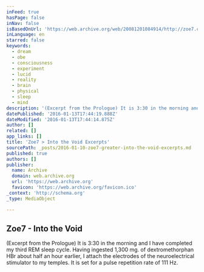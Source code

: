 ```yaml
---
inFeed: true
hasPage: false
inNav: false
isBasedOnUrl: 'https://web.archive.org/web/20081201084914/http://zoe7.com/intothevoid_excerpts.php'
inLanguage: en
starred: false
keywords:
  - dream
  - obe
  - consciousness
  - experiment
  - lucid
  - reality
  - brain
  - physical
  - sleep
  - mind
description: '(Excerpt from the Prologue) It is 3:30 in the morning and I have completed my third REM sleep cycle. Having ingested 1,300 mg. of dextromethorphan HBr about half an hour earlier, I attach the electrodes of the neuroelectrical stimulator to my temples. It is set for a pulse repetition rate of 111 Hz.'
datePublished: '2016-01-13T17:44:19.888Z'
dateModified: '2016-01-13T17:44:14.875Z'
author: []
related: []
app_links: []
title: 'Zoe7 > Into the Void Excerpts'
sourcePath: _posts/2016-01-10-zoe7-greater-into-the-void-excerpts.md
published: true
authors: []
publisher:
  name: Archive
  domain: web.archive.org
  url: 'https://web.archive.org'
  favicon: 'https://web.archive.org/favicon.ico'
_context: 'http://schema.org'
_type: MediaObject

---
```

<article style=""><h1>Zoe7  - Into the Void</h1><p>(Excerpt from the Prologue) It is 3:30 in the morning and I have completed my third REM sleep cycle. Having ingested 1,300 mg. of dextromethorphan HBr about half an hour earlier, I attach the electrodes of the neuroelectrical stimulator to my temples. It is set for a pulse repetition rate of 111 Hz.</p></article>